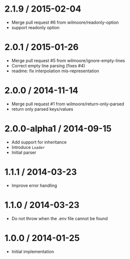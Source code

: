 
2.1.9 / 2015-02-04
==================

 * Merge pull request #6 from wilmoore/readonly-option
 * support readonly option

2.0.1 / 2015-01-26
==================

 * Merge pull request #5 from wilmoore/ignore-empty-lines
 * Correct empty line parsing (fixes #4)
 * readme: fix interpolation mis-representation

2.0.0 / 2014-11-14 
==================

 * Merge pull request #1 from wilmoore/return-only-parsed
 * return only parsed keys/values

2.0.0-alpha1 / 2014-09-15
==================

  * Add support for inheritance
  * Introduce `Loader`
  * Initial parser

1.1.1 / 2014-03-23
==================

  * Improve error handling

1.1.0 / 2014-03-23
==================

  * Do not throw when the .env file cannot be found

1.0.0 / 2014-01-25
==================

  * Initial implementation
